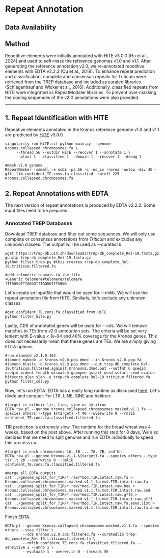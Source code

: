 # Repeat Annotation
## Data Availability


## Method


Repetitive elements were initially annotated with HiTE v3.0.0 (Hu et al., 2024) and used to soft-mask the reference genomes v1.0 and v1.1. After generating the reference annotation v2.0, we re-annotated repetitive elements with EDTA v2.2.2 (Ou et al., 2019). To enhance repeat prediction and classification, complete and consensus repeats for Triticum were retrieved from the TREP database and included as curated libraries (Schlagenhauf and Wicker et al., 2016). Additionally, classified repeats from HiTE were integrated as RepeatModeler libraries. To prevent over-masking, the coding sequences of the v2.0 annotations were also provided. 


---

## 1. Repeat Identification with HiTE
Repeative elements annotated in the Kronos reference genome v1.0 and v1.1 are predicted by [HiTE](https://github.com/CSU-KangHu/HiTE) v3.0.0. 
```
singularity run HiTE.sif python main.py --genome Kronos.collapsed.chromosomes.fa \
     --thread 56 --outdir HiTE --recover 1 --annotate 1 \
     --plant 1 --classified 1 --domain 1 --recover 1 --debug 1

#mask v1.0 genome
RepeatMasker -xsmall -e ncbi -pa 56 -q -no_is -norna -nolow -div 40 -gff -lib confident_TE.cons.fa.classified -cutoff 225 Kronos.collapsed.chromosomes.fa
```

## 2. Repeat Annotations with EDTA
The next version of repeat annotations is produced by EDTA v2.2.2. Some input files need to be prepared. 

### Annotated TREP Databases 
Download TREP database and filter out some sequences. We will only use complete or consensus annotations from *Triticum* and exlcudes any unknown classes. The output will be used as --curatedlib.
```
wget https://trep-db.uzh.ch/downloads/trep-db_complete_Rel-19.fasta.gz
gunzip trep-db_complete_Rel-19.fasta.gz
python filter_trep.py #this creates trep-db_complete_Rel-19.triticum.filtered.fa

#add telomeric repeats to the file
>Generic_telomere#telomere/telomere 
TTTAGGGTTTAGGGTTTAGGGTTTAGGG
```

Let's create an inputfile that would be used for --rmlib. We will use the repeat annotation file from HiTE. Similarly, let's exclude any unknown classes. 
```
#get confident_TE.cons.fa.classified from HiTE
python filter_hite.py
```

Lastly, CDS of annotated genes will be used for --cds. We will remove matches to TEs from v2.0 annotation sets. The criteria will be set very lenient with E-value < 1e-04 and 40% coverage for the Kronos genes. This does not necessarily mean that these genes are TEs. We are simply giving EDTA options. 
```
#run diamond v2.1.9.163
diamond makedb -d Kronos.v2.0.pep.dmnd --in Kronos.v2.0.pep.fa
diamond blastx -d Kronos.v2.0.pep.dmnd --out trep-db_complete_Rel-19.triticum.filtered.against.Kronosv2.dmnd.out --outfmt 6 qseqid sseqid pident length mismatch gapopen qstart qend sstart send evalue bitscore qlen slen -q trep-db_complete_Rel-19.triticum.filtered.fa
python filter_cds.py
```

Now, let's run EDTA. EDTA has a really long runtime as discussed [here](https://github.com/oushujun/EDTA/issues/61). Let's divde and conquer. For LTR, LINE, SINE and helitron:
```
#target is eitheir ltr, line, sine or helitron 
EDTA_raw.pl --genome Kronos.collapsed.chromosomes.masked.v1.1.fa --species others --type ${target} -t 40 --overwrite 0 --rmlib confident_TE.cons.fa.classified.filtered.fa
```

TIR prediction is extremely slow. The runtime for the bread wheat was 4 weeks, based on the post above. After running this step for 8 days, We also decided that we need to split genome and run EDTA individually to speed this process up. 
```
#target is each chromosome: 1A, 1B ... 7A, 7B, and Un
EDTA_raw.pl --genome Kronos.v1.1.${target}.fa --species others --type tir -t 20 --overwrite 0 --rmlib confident_TE.cons.fa.classified.filtered.fa

#merge all EDTA outputs
cat ../genome_split_for_TIR/*.raw/*mod.TIR.intact.raw.fa > Kronos.collapsed.chromosomes.masked.v1.1.fa.mod.TIR.intact.raw.fa
cat ../genome_split_for_TIR/*.raw/*mod.TIR.intact.raw.bed > Kronos.collapsed.chromosomes.masked.v1.1.fa.mod.TIR.intact.raw.bed
cat ../genome_split_for_TIR/*.raw/*mod.TIR.intact.raw.gff3 > Kronos.collapsed.chromosomes.masked.v1.1.fa.mod.TIR.intact.raw.gff3
cat ../genome_split_for_TIR/*.raw/*mod.TIR.intact.raw.fa.anno.list > Kronos.collapsed.chromosomes.masked.v1.1.fa.mod.TIR.intact.raw.fa.anno.list
```

Finish EDTA.
```
EDTA.pl --genome Kronos.collapsed.chromosomes.masked.v1.1.fa --species others --step filter \
        --cds Kronos.v2.0.cds.filtered.fa --curatedlib trep-db_complete_Rel-19.triticum.filtered.fa \
        --rmlib confident_TE.cons.fa.classified.filtered.fa --sensitive 1 --anno 1 \
        --evaluate 1 --overwrite 0 --threads 56
```

